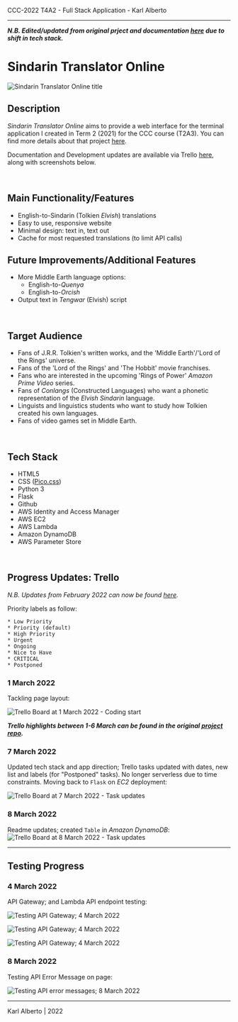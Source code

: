 CCC-2022 T4A2 - Full Stack Application - Karl Alberto

---

___N.B. Edited/updated from original prject and documentation [here](https://github.com/Kei-Eff/T4A2_Final) due to shift in tech stack.___

# Sindarin Translator Online

![Sindarin Translator Online title](./docs/img/sto_title.png)

## Description

_Sindarin Translator Online_ aims to provide a web interface for the terminal application I created in Term 2 (2021) for the CCC course (T2A3). You can find more details about that project [here](https://github.com/Kei-Eff/sindarin-translator).

Documentation and Development updates are available via Trello [here](https://trello.com/b/5FlPl44f/t4a2-sindarin-translator-online), along with screenshots below.

<br>


## Main Functionality/Features

* English-to-Sindarin (Tolkien _Elvish_) translations
* Easy to use, responsive website
* Minimal design: text in, text out
* Cache for most requested translations (to limit API calls)

## Future Improvements/Additional Features

* More Middle Earth language options:
    * English-to-_Quenya_
    * English-to-_Orcish_
* Output text in _Tengwar_ (Elvish) script

<br>


## Target Audience

* Fans of J.R.R. Tolkien's written works, and the 'Middle Earth'/'Lord of the Rings' universe.
* Fans of the 'Lord of the Rings' and 'The Hobbit' movie franchises.
* Fans who are interested in the upcoming 'Rings of Power' _Amazon Prime Video_ series.
* Fans of _Conlangs_ (Constructed Languages) who want a phonetic representation of the _Elvish Sindarin_ language.
* Linguists and linguistics students who want to study how Tolkien created his own languages.
* Fans of video games set in Middle Earth.

<br>


## Tech Stack

* HTML5
* CSS ([Pico.css](https://picocss.com/))
* Python 3
* Flask
* Github
* AWS Identity and Access Manager
* AWS EC2
* AWS Lambda
* Amazon DynamoDB
* AWS Parameter Store

<br>


## Progress Updates: Trello

_N.B. Updates from February 2022 can now be found [here](./docs/trello_updates_feb_2022.md)._

Priority labels as follow:

    * Low Priority
    * Priority (default)
    * High Priority
    * Urgent
    * Ongoing
    * Nice to Have
    * CRITICAL
    * Postponed

### 1 March 2022

Tackling page layout:

![Trello Board at 1 March 2022 - Coding start](./docs/img/trello/mar_2022/Trello_01.03.2022a.png)

___Trello highlights between 1-6 March can be found in the original [project repo](https://github.com/Kei-Eff/T4A2_Final).___

### 7 March 2022

Updated tech stack and app direction; Trello tasks updated with dates, new list and labels (for "Postponed" tasks). No longer serverless due to time constraints. Moving back to `Flask` on _EC2_ deployment:

![Trello Board at 7 March 2022 - Task updates](./docs/img/trello/mar_2022/Trello_07.03.2022a.png)

### 8 March 2022

Readme updates; created `Table` in _Amazon DynamoDB_:
![Trello Board at 8 March 2022 - Task updates](./docs/img/trello/mar_2022/Trello_08.03.2022a.png)


---


## Testing Progress

### 4 March 2022

API Gateway; and Lambda API endpoint testing:

![Testing API Gateway; 4 March 2022](./docs/img/API_Gateway_Testing_04.03.2022a.png)

![Testing API Gateway; 4 March 2022](./docs/img/API_Gateway_Testing_04.03.2022b.png)

![Testing API Gateway; 4 March 2022](./docs/img/Lambda_Testing_04.03.2022a.png)

### 8 March 2022

Testing API Error Message on page:

![Testing API error messages; 8 March 2022](./docs/img/ErrorTesting_SindarinAPI_08.03.2022a.png)


---

Karl Alberto | 2022
